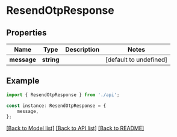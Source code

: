 # ResendOtpResponse


## Properties

Name | Type | Description | Notes
------------ | ------------- | ------------- | -------------
**message** | **string** |  | [default to undefined]

## Example

```typescript
import { ResendOtpResponse } from './api';

const instance: ResendOtpResponse = {
    message,
};
```

[[Back to Model list]](../README.md#documentation-for-models) [[Back to API list]](../README.md#documentation-for-api-endpoints) [[Back to README]](../README.md)
